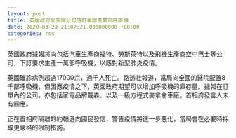 ```yaml
---
layout: post
title: 英國政府向多間公司落訂單增產萬部呼吸機
date: 2020-03-29 21:07:21.000000000 +08:00
categories: rss
---
```


英國政府據報將向包括汽車生產商福特、勞斯萊特以及飛機生產商空中巴士等公司，下訂要求生產一萬部呼吸機，以應對新型肺炎疫情。

英國確診病例超過17000宗，過千人死亡。路透社報道，當局向全國的醫院配置8千部呼吸機，但因應疫情之下，英國政府期望可以增加呼吸機的庫存量。據報在訂單內的公司，亦包括家電品牌戴森、以及一級方程式麥拿侖車廠。首相府發言人未有回應。

正在首相府隔離的約翰遜向國民發信，警告疫情將進一步惡化，當局會在必要時採取更嚴格的限制措施。

